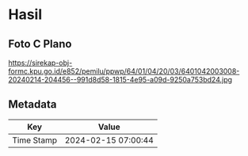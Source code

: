 # Hasil

## Foto C Plano

https://sirekap-obj-formc.kpu.go.id/e852/pemilu/ppwp/64/01/04/20/03/6401042003008-20240214-204456--991d8d58-1815-4e95-a09d-9250a753bd24.jpg


## Metadata

| Key        | Value               |
| ---------- | ------------------- |
| Time Stamp | 2024-02-15 07:00:44 |



